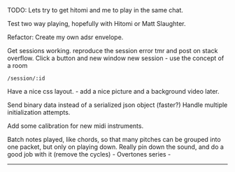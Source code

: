 TODO: Lets try to get hitomi and me to play in the same chat. 

Test two way playing, hopefully with Hitomi or Matt Slaughter.

Refactor:
Create my own adsr envelope.

Get sessions working.
    reproduce the session error tmr and post on stack overflow. 
    Click a button and new window new session 
        - use the concept of a room

    /session/:id

Have a nice css layout. - add a nice picture and a background video later. 

Send binary data instead of a serialized json object (faster?)
Handle multiple initialization attempts. 

Add some calibration for new midi instruments.

Batch notes played, like chords, so that many pitches can be grouped into one packet, but only 
on playing down. 
Really pin down the sound, and do a good job with it (remove the cycles)
    - Overtones series 
    - 

____

